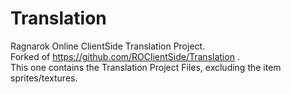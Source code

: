 Translation
===========

Ragnarok Online ClientSide Translation Project.<br/>
Forked of https://github.com/ROClientSide/Translation .<br/>
This one contains the Translation Project Files, excluding the item sprites/textures.<br/>
